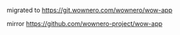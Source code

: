 migrated to https://git.wownero.com/wownero/wow-app

mirror https://github.com/wownero-project/wow-app
